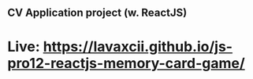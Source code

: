 ## CV Application project (w. ReactJS)

# Live: https://lavaxcii.github.io/js-pro12-reactjs-memory-card-game/



